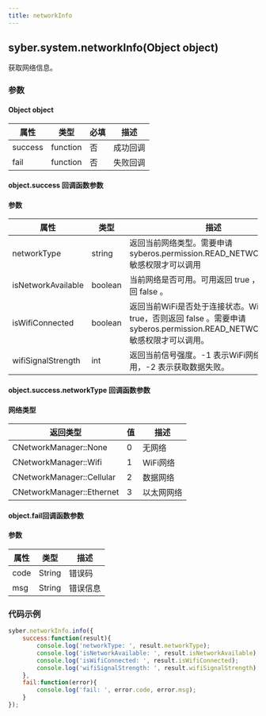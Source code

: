 ```yaml
---
title: networkInfo
---
```


## syber.system.networkInfo(Object object)

获取网络信息。

<!-- 支持`Promise` 使用。 -->

### 参数

#### Object object

| 属性    | 类型     | 必填 | 描述                                                         |
| ------- | -------- | -------- | ------------------------------------------------------------ |
| success | function | 否       | 成功回调                                       |
| fail    | function | 否       | 失败回调                                       |

#### object.success 回调函数参数
#### 参数
| 属性           | 类型    | 描述                                 |
| -------------- | ------  | ------------------------------------ |
| networkType               | string  | 返回当前网络类型。需要申请 syberos.permission.READ_NETWORK_STATE 敏感权限才可以调用|
| isNetworkAvailable        | boolean   | 当前网络是否可用。可用返回 true ，不可用返回 false 。      |
| isWifiConnected           | boolean   | 返回当前WiFi是否处于连接状态。WiFi连接返回 true，否则返回 false 。需要申请 syberos.permission.READ_NETWORK_STATE 敏感权限才可以调用。      |
| wifiSignalStrength        | int   |返回当前信号强度。-1 表示WiFi网络不可用，-2 表示获取数据失败。      |

#### object.success.networkType 回调函数参数
#### 网络类型 
| 返回类型                        | 值            | 描述                                 |
| --------------                | ------        | ------------------------------------ |
| CNetworkManager::None         | 0             | 无网络                                |
| CNetworkManager::Wifi	        | 1             | WiFi网络                              |
| CNetworkManager::Cellular	    | 2             | 数据网络                               |
| CNetworkManager::Ethernet	    | 3             | 以太网网络                             |


#### object.fail回调函数参数
#### 参数
| 属性 | 类型   | 描述     |
| ---- | ------ | -------- |
| code | String | 错误码   |
| msg  | String | 错误信息 |


### 代码示例
```js
syber.networkInfo.info({
	success:function(result){
        console.log('networkType: ', result.networkType);
        console.log('isNetworkAvailable: ', result.isNetworkAvailable);
        console.log('isWifiConnected: ', result.isWifiConnected);
        console.log('wifiSignalStrength: ', result.wifiSignalStrength);
    },
    fail:function(error){
        console.log('fail: ', error.code, error.msg);
    }
});
```